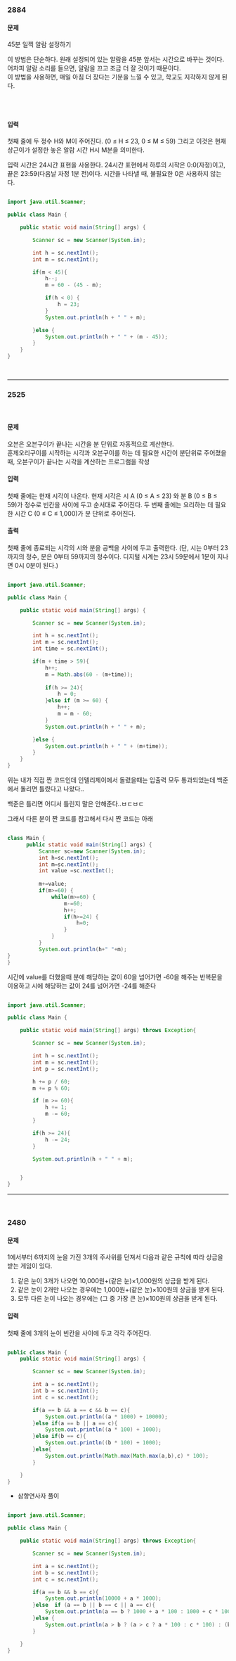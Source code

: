### 2884

#### 문제

45분 일찍 알람 설정하기

이 방법은 단순하다. 원래 설정되어 있는 알람을 45분 앞서는 시간으로 바꾸는 것이다. <br/>
어차피 알람 소리를 들으면, 알람을 끄고 조금 더 잘 것이기 때문이다. <br/>
이 방법을 사용하면, 매일 아침 더 잤다는 기분을 느낄 수 있고, 학교도 지각하지 않게 된다. 

<br/><br/>

#### 입력

첫째 줄에 두 정수 H와 M이 주어진다. (0 ≤ H ≤ 23, 0 ≤ M ≤ 59) 그리고 이것은 현재 상근이가 설정한 놓은 알람 시간 H시 M분을 의미한다.

입력 시간은 24시간 표현을 사용한다. 24시간 표현에서 하루의 시작은 0:0(자정)이고, <br/>
끝은 23:59(다음날 자정 1분 전)이다. 시간을 나타낼 때, 불필요한 0은 사용하지 않는다.

```java

import java.util.Scanner;

public class Main {

    public static void main(String[] args) {

        Scanner sc = new Scanner(System.in);

        int h = sc.nextInt();
        int m = sc.nextInt();

        if(m < 45){
            h--;
            m = 60 - (45 - m);

            if(h < 0) {
                h = 23;
            }
            System.out.println(h + " " + m);

        }else {
            System.out.println(h + " " + (m - 45));
        }
    }
}

```

<br/>

---

### 2525

<br/>

#### 문제

오븐은 오븐구이가 끝나는 시간을 분 단위로 자동적으로 계산한다. <br/>
훈제오리구이를 시작하는 시각과 오븐구이를 하는 데 필요한 시간이 분단위로 주어졌을 때, 오븐구이가 끝나는 시각을 계산하는 프로그램을 작성


#### 입력

첫째 줄에는 현재 시각이 나온다. 현재 시각은 시 A (0 ≤ A ≤ 23) 와 분 B (0 ≤ B ≤ 59)가 정수로 빈칸을 사이에 두고 순서대로 주어진다. 
두 번째 줄에는 요리하는 데 필요한 시간 C (0 ≤ C ≤ 1,000)가 분 단위로 주어진다. <br/>


#### 출력

첫째 줄에 종료되는 시각의 시와 분을 공백을 사이에 두고 출력한다. (단, 시는 0부터 23까지의 정수, 분은 0부터 59까지의 정수이다. 디지털 시계는 23시 59분에서 1분이 지나면 0시 0분이 된다.)


```java

import java.util.Scanner;

public class Main {

    public static void main(String[] args) {

        Scanner sc = new Scanner(System.in);

        int h = sc.nextInt();
        int m = sc.nextInt();
        int time = sc.nextInt();

        if(m + time > 59){
            h++;
            m = Math.abs(60 - (m+time));
            
            if(h >= 24){
                h = 0;
            }else if (m >= 60) {
                h++;
                m = m - 60;
            }
            System.out.println(h + " " + m);

        }else {
            System.out.println(h + " " + (m+time));
        }
    }
}


```

위는 내가 직접 짠 코드인데 인텔리제이에서 돌렸을때는 입출력 모두 통과되었는데 백준에서 돌리면 틀렸다고 나왔다..

백준은 틀리면 어디서 틀린지 말은 안해준다..ㅂㄷㅂㄷ

그래서 다른 분이 짠 코드를 참고해서 다시 짠 코드는 아래

```java

class Main {
      public static void main(String[] args) {
          Scanner sc=new Scanner(System.in);
          int h=sc.nextInt();
          int m=sc.nextInt();
          int value =sc.nextInt();
          
          m+=value;
          if(m>=60) {
              while(m>=60) {
                  m-=60;
                  h++;
                  if(h>=24) {
                      h=0;
                  }
              }
          }
          System.out.println(h+" "+m);
}
}


```

시간에 value를 더했을때 분에 해당하는 값이 60을 넘어가면 -60을 해주는 반복문을 이용하고 시에 해당하는 값이 24를 넘어가면 -24를 해준다

```java

import java.util.Scanner;

public class Main {

    public static void main(String[] args) throws Exception{

        Scanner sc = new Scanner(System.in);

        int h = sc.nextInt();
        int m = sc.nextInt();
        int p = sc.nextInt();

        h += p / 60;
        m += p % 60;

        if (m >= 60){
            h += 1;
            m -= 60;
        }

        if(h >= 24){
            h -= 24;
        }

        System.out.println(h + " " + m);


    }
}

```

---

<br/>

### 2480

#### 문제

1에서부터 6까지의 눈을 가진 3개의 주사위를 던져서 다음과 같은 규칙에 따라 상금을 받는 게임이 있다. 

1. 같은 눈이 3개가 나오면 10,000원+(같은 눈)×1,000원의 상금을 받게 된다. 
2. 같은 눈이 2개만 나오는 경우에는 1,000원+(같은 눈)×100원의 상금을 받게 된다. 
3. 모두 다른 눈이 나오는 경우에는 (그 중 가장 큰 눈)×100원의 상금을 받게 된다.  


#### 입력

첫째 줄에 3개의 눈이 빈칸을 사이에 두고 각각 주어진다. 


```java

public class Main {
    public static void main(String[] args) {

        Scanner sc = new Scanner(System.in);

        int a = sc.nextInt();
        int b = sc.nextInt();
        int c = sc.nextInt();

        if(a == b && a == c && b == c){
            System.out.println((a * 1000) + 10000);
        }else if(a == b || a == c){
            System.out.println((a * 100) + 1000);
        }else if(b == c){
            System.out.println((b * 100) + 1000);
        }else{
            System.out.println(Math.max(Math.max(a,b),c) * 100);
        }

    }
}


```

* 삼항연사자 풀이

```java

import java.util.Scanner;

public class Main {

    public static void main(String[] args) throws Exception{

        Scanner sc = new Scanner(System.in);

        int a = sc.nextInt();
        int b = sc.nextInt();
        int c = sc.nextInt();

        if(a == b && b == c){
            System.out.println(10000 + a * 1000);
        }else  if (a == b || b == c || a == c){
            System.out.println(a == b ? 1000 + a * 100 : 1000 + c * 100);
        }else {
            System.out.println(a > b ? (a > c ? a * 100 : c * 100) : (b > c ? b *100 : c * 100));
        }

    }
}


```


